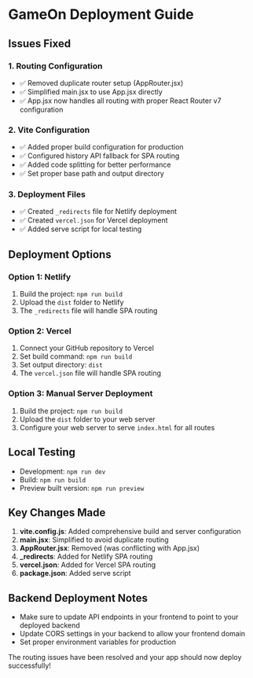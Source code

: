 # GameOn Deployment Guide

## Issues Fixed

### 1. Routing Configuration
- ✅ Removed duplicate router setup (AppRouter.jsx)
- ✅ Simplified main.jsx to use App.jsx directly
- ✅ App.jsx now handles all routing with proper React Router v7 configuration

### 2. Vite Configuration
- ✅ Added proper build configuration for production
- ✅ Configured history API fallback for SPA routing
- ✅ Added code splitting for better performance
- ✅ Set proper base path and output directory

### 3. Deployment Files
- ✅ Created `_redirects` file for Netlify deployment
- ✅ Created `vercel.json` for Vercel deployment
- ✅ Added serve script for local testing

## Deployment Options

### Option 1: Netlify
1. Build the project: `npm run build`
2. Upload the `dist` folder to Netlify
3. The `_redirects` file will handle SPA routing

### Option 2: Vercel
1. Connect your GitHub repository to Vercel
2. Set build command: `npm run build`
3. Set output directory: `dist`
4. The `vercel.json` file will handle SPA routing

### Option 3: Manual Server Deployment
1. Build the project: `npm run build`
2. Upload the `dist` folder to your web server
3. Configure your web server to serve `index.html` for all routes

## Local Testing
- Development: `npm run dev`
- Build: `npm run build`
- Preview built version: `npm run preview`

## Key Changes Made

1. **vite.config.js**: Added comprehensive build and server configuration
2. **main.jsx**: Simplified to avoid duplicate routing
3. **AppRouter.jsx**: Removed (was conflicting with App.jsx)
4. **_redirects**: Added for Netlify SPA routing
5. **vercel.json**: Added for Vercel SPA routing
6. **package.json**: Added serve script

## Backend Deployment Notes
- Make sure to update API endpoints in your frontend to point to your deployed backend
- Update CORS settings in your backend to allow your frontend domain
- Set proper environment variables for production

The routing issues have been resolved and your app should now deploy successfully!